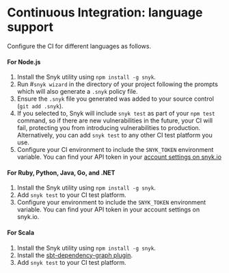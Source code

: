 # Continuous Integration: language support

Configure the CI for different languages as follows.

####  For Node.js

1. Install the Snyk utility using `npm install -g snyk`.
2. Run \#`snyk wizard` in the directory of your project following the prompts which will also generate a `.snyk` policy file.
3. Ensure the `.snyk` file you generated was added to your source control \(`git add .snyk`\).
4. If you selected to, Snyk will include `snyk test` as part of your `npm test` command, so if there are new vulnerabilities in the future, your CI will fail, protecting you from introducing vulnerabilities to production. Alternatively, you can add `snyk test` to any other CI test platform you use.
5. Configure your CI environment to include the `SNYK_TOKEN` environment variable. You can find your API token in your [account settings on snyk.io](https://app.snyk.io/account/)

####  For Ruby, Python, Java, Go, and .NET

1. Install the Snyk utility using `npm install -g snyk`.
2. Add `snyk test` to your CI test platform.
3. Configure your environment to include the `SNYK_TOKEN` environment variable. You can find your API token in your account settings on snyk.io.

####  For Scala

1. Install the Snyk utility using `npm install -g snyk`.
2. Install the [sbt-dependency-graph plugin](https://github.com/jrudolph/sbt-dependency-graph).
3. Add `snyk test` to your CI test platform.

